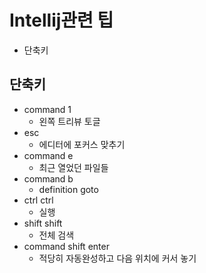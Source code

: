 # Intellij관련 팁

- 단축키

## 단축키

- command 1
  - 왼쪽 트리뷰 토글
- esc
  - 에디터에 포커스 맞추기
- command e
  - 최근 열었던 파일들
- command b
  - definition goto
- ctrl ctrl
  - 실행
- shift shift
  - 전체 검색
- command shift enter
  - 적당히 자동완성하고 다음 위치에 커서 놓기
